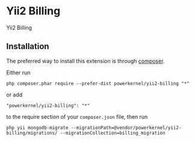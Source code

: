 Yii2 Billing
============
Yii2 Billing

Installation
------------

The preferred way to install this extension is through [composer](http://getcomposer.org/download/).

Either run

```
php composer.phar require --prefer-dist powerkernel/yii2-billing "*"
```

or add

```
"powerkernel/yii2-billing": "*"
```

to the require section of your `composer.json` file, then run

```
php yii mongodb-migrate --migrationPath=@vendor/powerkernel/yii2-billing/migrations/ --migrationCollection=billing_migration
```